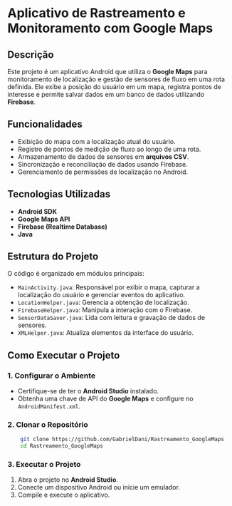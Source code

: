 # Aplicativo de Rastreamento e Monitoramento com Google Maps

## Descrição

Este projeto é um aplicativo Android que utiliza o **Google Maps** para monitoramento de localização e gestão de sensores de fluxo em uma rota definida. Ele exibe a posição do usuário em um mapa, registra pontos de interesse e permite salvar dados em um banco de dados utilizando **Firebase**.

## Funcionalidades

- Exibição do mapa com a localização atual do usuário.
- Registro de pontos de medição de fluxo ao longo de uma rota.
- Armazenamento de dados de sensores em **arquivos CSV**.
- Sincronização e reconciliação de dados usando Firebase.
- Gerenciamento de permissões de localização no Android.

## Tecnologias Utilizadas

- **Android SDK**
- **Google Maps API**
- **Firebase (Realtime Database)**
- **Java**

## Estrutura do Projeto

O código é organizado em módulos principais:

- `MainActivity.java`: Responsável por exibir o mapa, capturar a localização do usuário e gerenciar eventos do aplicativo.
- `LocationHelper.java`: Gerencia a obtenção de localização.
- `FirebaseHelper.java`: Manipula a interação com o Firebase.
- `SensorDataSaver.java`: Lida com leitura e gravação de dados de sensores.
- `XMLHelper.java`: Atualiza elementos da interface do usuário.

## Como Executar o Projeto

### 1. Configurar o Ambiente

- Certifique-se de ter o **Android Studio** instalado.
- Obtenha uma chave de API do **Google Maps** e configure no `AndroidManifest.xml`.

### 2. Clonar o Repositório
```bash
    git clone https://github.com/GabrielDani/Rastreamento_GoogleMaps
    cd Rastreamento_GoogleMaps
```

### 3. Executar o Projeto

1. Abra o projeto no **Android Studio**.
2. Conecte um dispositivo Android ou inicie um emulador.
3. Compile e execute o aplicativo.
